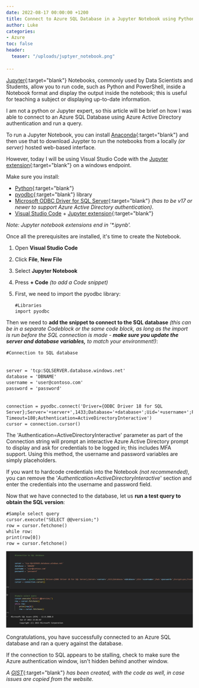 ```yaml
---
date: 2022-08-17 00:00:00 +1200
title: Connect to Azure SQL Database in a Jupyter Notebook using Python
author: Luke
categories:
- Azure
toc: false
header:
  teaser: "/uploads/juptyer_notebook.png"

---
```

[Jupyter](https://jupyter.org/ "Jupyter"){:target="blank"} Notebooks, commonly used by Data Scientists and Students, allow you to run code, such as Python and PowerShell, inside a Notebook format and display the output inside the notebook; this is useful for teaching a subject or displaying up-to-date information.

I am not a python or Jupyter expert, so this article will be brief on how I was able to connect to an Azure SQL Database using Azure Active Directory authentication and run a query.

To run a Jupyter Notebook, you can install [Anaconda](https://www.anaconda.com/products/distribution "Anaconda"){:target="blank"} and then use that to download Juypter to run the notebooks from a locally _(or server)_ hosted web-based interface.

However, today I will be using Visual Studio Code with the [Jupyter extension](https://code.visualstudio.com/docs/datascience/jupyter-notebooks " Jupyter Notebooks in VS Code "){:target="blank"} on a windows endpoint.

Make sure you install:

* [Python](https://www.python.org/downloads/ "Python"){:target="blank"}
* [pyodbc](https://pypi.org/project/pyodbc/ "pyodbc "){:target="blank"} library
* [Microsoft ODBC Driver for SQL Server](https://learn.microsoft.com/en-us/sql/connect/odbc/microsoft-odbc-driver-for-sql-server "Microsoft ODBC Driver for SQL Server"){:target="blank"} _(has to be v17 or newer to support Azure Active Directory authentication)_.
* [Visual Studio Code](https://code.visualstudio.com/ "Visual Studio Code") + [Jupyter extension](https://code.visualstudio.com/docs/datascience/jupyter-notebooks " Jupyter Notebooks in VS Code"){:target="blank"}

_Note: Jupyter notebook extensions end in '*.ipynb'._

Once all the prerequisites are installed, it's time to create the Notebook.

1. Open **Visual Studio Code**
2. Click **File**, **New File**
3. Select **Jupyter Notebook**
4. Press **+ Code** _(to add a Code snippet)_
5. First, we need to import the pyodbc library:

       #Libraries
       import pyodbc

Then we need to **add the snippet to connect to the SQL database** _(this can be in a separate Codeblock or the same code block, as long as the import is run before the SQL connection is made - **make sure you update the server and database variables,** to match your environment!)_:

    #Connection to SQL database
    
    
    server = 'tcp:SQLSERVER.database.windows.net' 
    database = 'DBNAME' 
    username = 'user@contoso.com' 
    password = 'password' 
    
    
    connection = pyodbc.connect('Driver={ODBC Driver 18 for SQL Server};Server='+server+',1433;Database='+database+';Uid='+username+';Pwd='+password+';Encrypt=yes;TrustServerCertificate=no;Connection Timeout=180;Authentication=ActiveDirectoryInteractive')
    cursor = connection.cursor()

The 'Authentication=ActiveDirectoryInteractive' parameter as part of the Connection string will prompt an interactive Azure Active Directory prompt to display and ask for credentials to be logged in; this includes MFA support. Using this method, the username and password variables are simply placeholders.

If you want to hardcode credentials into the Notebook _(not recommended)_, you can remove the '_Authentication=ActiveDirectoryInteractive_' section and enter the credentials into the username and password field.

Now that we have connected to the database, let us **run a test query to obtain the SQL version**:

    #Sample select query
    cursor.execute("SELECT @@version;")
    row = cursor.fetchone()
    while row:
    print(row[0])
    row = cursor.fetchone()

![Jupyter python SQL connection](/uploads/juptyer_notebook_query.png)

Congratulations, you have successfully connected to an Azure SQL database and ran a query against the database.

If the connection to SQL appears to be stalling, check to make sure the Azure authentication window, isn't hidden behind another window.

_A_ [_GIST_](https://gist.github.com/lukemurraynz/6636632309bc2bf2b1b37676ee0881ce "python.sqldb.text"){:target="blank"} _has been created, with the code as well, in case issues are copied from the website._
